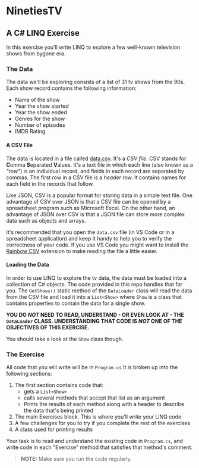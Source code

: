 # NinetiesTV

## A C# LINQ Exercise

In this exercise you'll write LINQ to explore a few well-known television shows from bygone era.

### The Data

The data we'll be exploring consists of a list of 31 tv shows from the 90s. Each show record contains the following information:

* Name of the show
* Year the show started
* Year the show ended
* Genres for the show
* Number of episodes
* IMDB Rating

#### A CSV File

The data is located in a file called [data.csv](./data.csv). It's a _CSV file_. CSV stands for **C**omma **S**eparated **V**alues. It's a text file in which each line (also known as a _"row"_) is an individual record, and fields in each record are separated by commas. The first row in a CSV file is a _header_ row. It contains names for each field in the records that follow.

Like JSON, CSV is a popular format for storing data in a simple text file. One advantage of CSV over JSON is that a CSV file can be opened by a spreadsheet program such as Microsoft Excel. On the other hand, an advantage of JSON over CSV is that a JSON file can store more complex data such as objects and arrays.

It's recommended that you open the `data.csv` file (in VS Code or in a spreadsheet application) and keep it handy to help you to verify the correctness of your code. If you use VS Code you might want to install the [Rainbow CSV](https://marketplace.visualstudio.com/items?itemName=mechatroner.rainbow-csv) extension to make reading the file a little easier.

#### Loading the Data

In order to use LINQ to explore the tv data, the data must be loaded into a collection of C# objects. The code provided in this repo handles that for you. The `GetShows()` static method of the `DataLoader` class will read the data from the CSV file and load it into a `List<Show>` where `Show` is a class that contains properties to contain the data for a single show.

**YOU	DO _NOT_ NEED TO READ, UNDERSTAND - OR EVEN LOOK AT - THE `DataLoader` CLASS. UNDERSTANDING THAT CODE IS _NOT_ ONE OF THE OBJECTIVES OF THIS EXERCISE.**

You should take a look at the `Show` class though.

### The Exercise

All code that you will write will be in `Program.cs` It is broken up into the following sections:

1. The first section contains code that:
	* gets a `List<Show>`
	* calls several methods that accept that list as an argument
	* Prints the results of each method along with a header to describe the data that's being printed
1. The main Exercises block. This is where you'll write your LINQ code
1. A few challenges for you to try if you complete the rest of the exercises
1. A class used for printing results

Your task is to read and understand the existing code in `Program.cs`, and write code in each "Exercise" method that satisfies that method's comment.

> **NOTE:** Make sure you run the code regularly.
